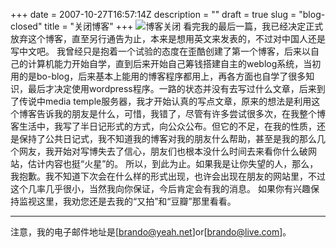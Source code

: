 +++
date = 2007-10-27T16:57:14Z
description = ""
draft = true
slug = "blog-closed"
title = "关闭博客"
+++
<img src='http://blog.xxxholic.cc/wp-content/uploads/2007/10/blog-closed.png' alt='博客关闭' />
看完我的最后一篇，我已经决定正式放弃这个博客，直至另行通告为止，本来是想用英文来发表的，不过对中国人还是写中文吧。
我曾经只是抱着一个试验的态度在歪酷创建了第一个博客，后来以自己的计算机能力开始自学，直到后来开始自己筹钱搭建自主的weblog系统，当初用的是bo-blog，后来基本上能用的博客程序都用上，再各方面也自学了很多知识，最后才决定使用wordpress程序。一路的状态并没有去写过什么文章，后来到了传说中media temple服务器，我才开始认真的写点文章，原来的想法是利用这个博客告诉我的朋友是什么，可惜，我错了，尽管有许多尝试很多次，在我整个博客生活中，我写了半日记形式的方式，向公众公布。但它的不足，在我的性质，还是保持了公共日记式，我不知道我的博客对我的朋友什么帮助，甚至是我的那么几个网友，我开始对写博失去了信心，朋友们也根本没什么时间去来看你什么破网站，估计内容也挺“火星”的。
所以，到此为止。如果我是让你失望的人，那么，我抱歉。我不知道下次会在什么样的形式出现，也许会出现在朋友的网站里，不过这个几率几乎很小，当然我向你保证，今后肯定会有我的消息。
如果你有兴趣保持监视这里，我劝您还是去我的“又拍”和“豆瓣”那里看看。

--------------------------------
注意，我的电子邮件地址是[brando@yeah.net]or[brando@live.com]。